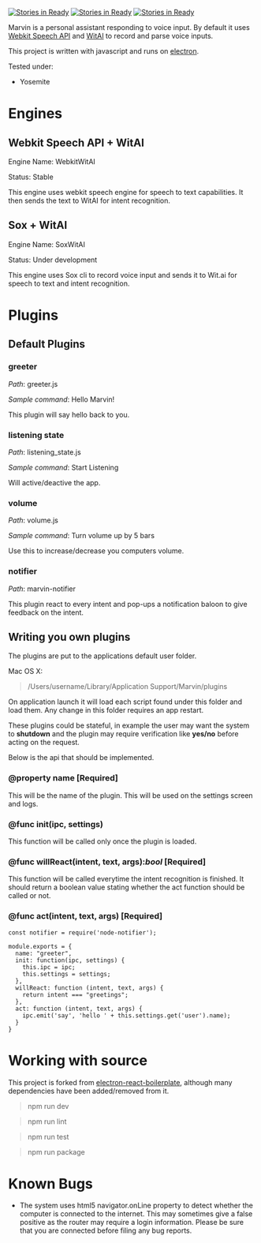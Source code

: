 [![Stories in Ready](https://badge.waffle.io/gurel/marvin.svg?label=ready&title=Backlog)](http://waffle.io/gurel/marvin) [![Stories in Ready](https://badge.waffle.io/gurel/marvin.svg?label=in+progress&title=In+Progress)](http://waffle.io/gurel/marvin) [![Stories in Ready](https://badge.waffle.io/gurel/marvin.svg?label=bug&title=Bugs)](http://waffle.io/gurel/marvin)

Marvin is a personal assistant responding to voice input. By default it uses [Webkit Speech API](https://developer.mozilla.org/en-US/docs/Web/API/Web_Speech_API) and [WitAI](https://wit.ai) to record and parse voice inputs.

This project is written with javascript and runs on [electron](http://electron.atom.io).

Tested under:

- Yosemite

# Engines

## Webkit Speech API + WitAI

Engine Name: WebkitWitAI

Status: Stable

This engine uses webkit speech engine for speech to text capabilities. It then sends the text to WitAI for intent recognition.

## Sox + WitAI

Engine Name: SoxWitAI

Status: Under development

This engine uses Sox cli to record voice input and sends it to Wit.ai for speech to text and intent recognition.

# Plugins

## Default Plugins

### greeter

*Path*: greeter.js

*Sample command*: Hello Marvin!

This plugin will say hello back to you.

### listening state

*Path*: listening_state.js

*Sample command*: Start Listening

Will active/deactive the app.

### volume

*Path*: volume.js

*Sample command*: Turn volume up by 5 bars

Use this to increase/decrease you computers volume.

### notifier

*Path*: marvin-notifier

This plugin react to every intent and pop-ups a notification baloon to give feedback on the intent.

## Writing you own plugins
The plugins are put to the applications default user folder.

Mac OS X:
> /Users/username/Library/Application Support/Marvin/plugins

On application launch it will load each script found under this folder and load them. Any change in this folder requires an app restart.

These plugins could be stateful, in example the user may want the system to **shutdown** and the plugin may require verification like **yes/no** before acting on the request. 

Below is the api that should be implemented.


### @property name [Required]
This will be the name of the plugin. This will be used on the settings screen and logs.
### @func init(ipc, settings)
This function will be called only once the plugin is loaded.
### @func willReact(intent, text, args):*bool* [Required]
This function will be called everytime the intent recognition is finished. It should return a boolean value stating whether the act function should be called or not.
### @func act(intent, text, args) [Required]

```
const notifier = require('node-notifier');

module.exports = {
  name: "greeter",
  init: function(ipc, settings) {
    this.ipc = ipc;
    this.settings = settings;
  },
  willReact: function (intent, text, args) {
    return intent === "greetings";
  },
  act: function (intent, text, args) {
    ipc.emit('say', 'hello ' + this.settings.get('user').name);
  }
}
```

# Working with source
This project is forked from [electron-react-boilerplate](https://github.com/chentsulin/electron-react-boilerplate), although many dependencies have been added/removed from it.

> npm run dev

> npm run lint

> npm run test

> npm run package

# Known Bugs
- The system uses html5 navigator.onLine property to detect whether the computer is connected to the internet. This may sometimes give a false positive as the router may require a login information. Please be sure that you are connected before filing any bug reports.


